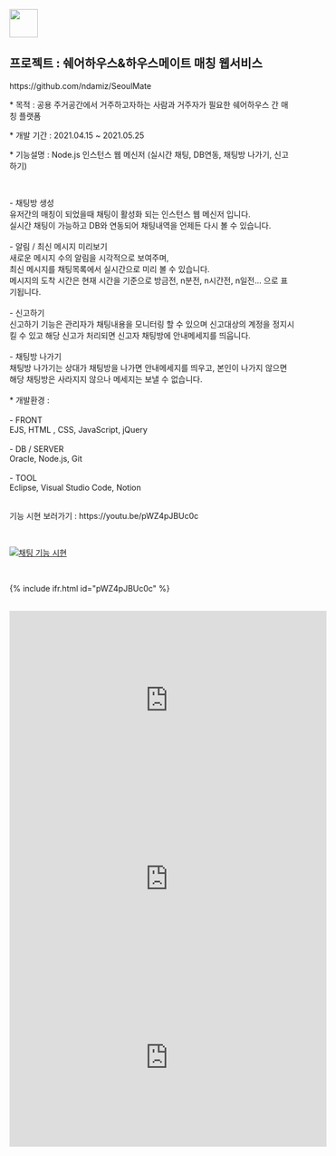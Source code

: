 <p align=""><img src="https://0905cjw.github.io/seoulmate_logo.png" height="50px"/></p>

<h2>프로젝트 : 쉐어하우스&하우스메이트 매칭 웹서비스</h2>
<p>https://github.com/ndamiz/SeoulMate</p>
<p>* 목적 : 공용 주거공간에서 거주하고자하는 사람과 거주자가 필요한 쉐어하우스 간 매칭 플랫폼</p>
<p>* 개발 기간 : 2021.04.15 ~ 2021.05.25</p>

<p>* 기능설명 : Node.js 인스턴스 웹 메신저 (실시간 채팅, DB연동, 채팅방 나가기, 신고하기)</p>
<br>
<p>
- 채팅방 생성<br>
유저간의 매칭이 되었을때 채팅이 활성화 되는 인스턴스 웹 메신저 입니다. <br>
실시간 채팅이 가능하고 DB와 연동되어 채팅내역을 언제든 다시 볼  수 있습니다.<br>
<br>
- 알림 / 최신 메시지 미리보기<br>
새로운 메시지 수의 알림을 시각적으로 보여주며, <br>
최신 메시지를 채팅목록에서 실시간으로 미리 볼 수 있습니다.<br>
메시지의 도착 시간은 현재 시간을 기준으로 방금전, n분전, n시간전, n일전... 으로 표기됩니다.<br>
<br>
- 신고하기<br>
신고하기 기능은 관리자가 채팅내용을 모니터링 할 수 있으며 신고대상의 계정을 정지시킬 수 있고 해당 신고가 처리되면 신고자 채팅방에 안내메세지를 띄웁니다.<br>
<br>
- 채팅방 나가기<br>
채팅방 나가기는 상대가 채팅방을 나가면 안내메세지를 띄우고, 본인이 나가지 않으면 해당 채팅방은 사라지지 않으나 메세지는 보낼 수 없습니다.<br>
<br>
* 개발환경 : <br>
<br>
- FRONT<br>
EJS, HTML , CSS, JavaScript, jQuery<br>
<br>
- DB / SERVER<br>
Oracle, Node.js, Git<br>
<br>
- TOOL<br>
Eclipse, Visual Studio Code, Notion<br>
<br>

<p>기능 시현 보러가기 : https://youtu.be/pWZ4pJBUc0c</p> <br>

[![채팅 기능 시현](http://img.youtube.com/vi/pWZ4pJBUc0c/0.jpg)](https://www.youtube.com/watch?v=pWZ4pJBUc0c)

<br>

{% include ifr.html id="pWZ4pJBUc0c" %}

<br>

<iframe width="560" height="315" src="https://www.youtube.com/embed/pWZ4pJBUc0c" title="YouTube video player" frameborder="0" allow="accelerometer; autoplay; clipboard-write; encrypted-media; gyroscope; picture-in-picture" allowfullscreen></iframe>


<iframe width="560" height="315" src="https://www.youtube.com/embed/pWZ4pJBUc0c" title="YouTube video player" frameborder="0" allow="accelerometer; autoplay; clipboard-write; encrypted-media; gyroscope; picture-in-picture" allowfullscreen></iframe>

<iframe width="560" height="315" src="https://www.youtube.com/embed/pWZ4pJBUc0c" title="YouTube video player" frameborder="0" allow="accelerometer; autoplay; clipboard-write; encrypted-media; gyroscope; picture-in-picture" allowfullscreen></iframe>
